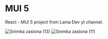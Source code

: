 # MUI 5
 
React - MUI 5 project from Lama Dev yt channel.

![Snimka zaslona (13)](https://user-images.githubusercontent.com/85274828/217152754-2ea60624-64a5-438b-9812-9efb2b9323c4.png)
![Snimka zaslona (11)](https://user-images.githubusercontent.com/85274828/217152778-900971c0-e9aa-44fe-a569-e4df5e22a1e1.png)
